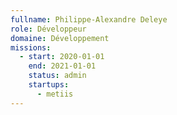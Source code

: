 ```yaml
---
fullname: Philippe-Alexandre Deleye
role: Développeur
domaine: Développement
missions:
  - start: 2020-01-01
    end: 2021-01-01
    status: admin
    startups:
      - metiis
---
```

